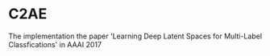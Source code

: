 # C2AE
The implementation the paper 'Learning Deep Latent Spaces for Multi-Label Classfications' in AAAI 2017
